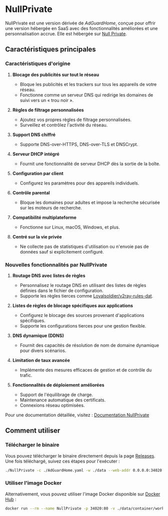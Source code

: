 # NullPrivate

NullPrivate est une version dérivée de _AdGuardHome_, conçue pour offrir une version hébergée en SaaS avec des fonctionnalités améliorées et une personnalisation accrue. Elle est hébergée sur [Null Private](https://nullprivate.com).

## Caractéristiques principales

### Caractéristiques d'origine

1. **Blocage des publicités sur tout le réseau**

   - Bloque les publicités et les trackers sur tous les appareils de votre réseau.
   - Fonctionne comme un serveur DNS qui redirige les domaines de suivi vers un « trou noir ».

2. **Règles de filtrage personnalisées**

   - Ajoutez vos propres règles de filtrage personnalisées.
   - Surveillez et contrôlez l'activité du réseau.

3. **Support DNS chiffré**

   - Supporte DNS-over-HTTPS, DNS-over-TLS et DNSCrypt.

4. **Serveur DHCP intégré**

   - Fournit une fonctionnalité de serveur DHCP dès la sortie de la boîte.

5. **Configuration par client**

   - Configurez les paramètres pour des appareils individuels.

6. **Contrôle parental**

   - Bloque les domaines pour adultes et impose la recherche sécurisée sur les moteurs de recherche.

7. **Compatibilité multiplateforme**

   - Fonctionne sur Linux, macOS, Windows, et plus.

8. **Centré sur la vie privée**
   - Ne collecte pas de statistiques d'utilisation ou n'envoie pas de données sauf si explicitement configuré.

### Nouvelles fonctionnalités par NullPrivate

1. **Routage DNS avec listes de règles**

   - Personnalisez le routage DNS en utilisant des listes de règles définies dans le fichier de configuration.
   - Supporte les règles tierces comme [Loyalsoldier/v2ray-rules-dat](https://github.com/Loyalsoldier/v2ray-rules-dat).

2. **Listes de règles de blocage spécifiques aux applications**

   - Configurez le blocage des sources provenant d'applications spécifiques.
   - Supporte les configurations tierces pour une gestion flexible.

3. **DNS dynamique (DDNS)**

   - Fournit des capacités de résolution de nom de domaine dynamique pour divers scénarios.

4. **Limitation de taux avancée**

   - Implémente des mesures efficaces de gestion et de contrôle du trafic.

5. **Fonctionnalités de déploiement améliorées**
   - Support de l'équilibrage de charge.
   - Maintenance automatique des certificats.
   - Connexions réseau optimisées.

Pour une documentation détaillée, visitez : [Documentation NullPrivate](https://nullprivate.com/docs/)

## Comment utiliser

### Télécharger le binaire

Vous pouvez télécharger le binaire directement depuis la page [Releases](https://github.com/NullPrivate/NullPrivate/releases). Une fois téléchargé, suivez ces étapes pour l'exécuter :

```bash
./NullPrivate -c ./AdGuardHome.yaml -w ./data --web-addr 0.0.0.0:34020 --local-frontend --no-check-update --verbose
```

### Utiliser l'image Docker

Alternativement, vous pouvez utiliser l'image Docker disponible sur [Docker Hub](https://hub.docker.com/repository/docker/nullprivate/nullprivate) :

```bash
docker run --rm --name NullPrivate -p 34020:80 -v ./data/container/work:/opt/adguardhome/work -v ./data/container/conf:/opt/adguardhome/conf nullprivate/nullprivate:latest
```